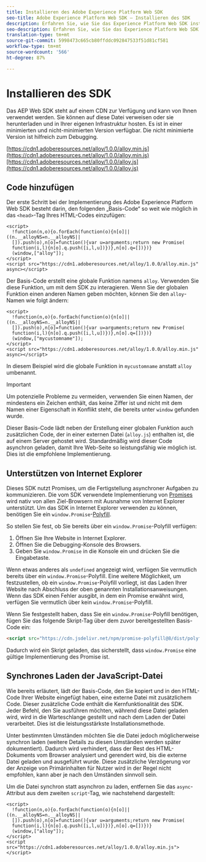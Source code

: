 ```yaml
---
title: Installieren des Adobe Experience Platform Web SDK
seo-title: Adobe Experience Platform Web SDK – Installieren des SDK
description: Erfahren Sie, wie Sie das Experience Platform Web SDK installieren.
seo-description: Erfahren Sie, wie Sie das Experience Platform Web SDK installieren.
translation-type: tm+mt
source-git-commit: 5998473c665cb80ffddc092847533f51d81cf581
workflow-type: tm+mt
source-wordcount: '566'
ht-degree: 87%

---
```



# Installieren des SDK

Das AEP Web SDK steht auf einem CDN zur Verfügung und kann von Ihnen verwendet werden. Sie können auf diese Datei verweisen oder sie herunterladen und in Ihrer eigenen Infrastruktur hosten. Es ist in einer minimierten und nicht-minimierten Version verfügbar. Die nicht minimierte Version ist hilfreich zum Debugging.

[https://cdn1.adoberesources.net/alloy/1.0.0/alloy.min.js](https://cdn1.adoberesources.net/alloy/1.0.0/alloy.min.js)[https://cdn1.adoberesources.net/alloy/1.0.0/alloy.js](https://cdn1.adoberesources.net/alloy/1.0.0/alloy.js)

## Code hinzufügen

Der erste Schritt bei der Implementierung des Adobe Experience Platform Web SDK besteht darin, den folgenden „Basis-Code“ so weit wie möglich in das `<head>`-Tag Ihres HTML-Codes einzufügen:

```markup
<script>
  !function(n,o){o.forEach(function(o){n[o]||((n.__alloyNS=n.__alloyNS||
  []).push(o),n[o]=function(){var u=arguments;return new Promise(
  function(i,l){n[o].q.push([i,l,u])})},n[o].q=[])})}
  (window,["alloy"]);
</script>
<script src="https://cdn1.adoberesources.net/alloy/1.0.0/alloy.min.js" async></script>
```

Der Basis-Code erstellt eine globale Funktion namens `alloy`. Verwenden Sie diese Funktion, um mit dem SDK zu interagieren. Wenn Sie der globalen Funktion einen anderen Namen geben möchten, können Sie den `alloy`-Namen wie folgt ändern:

```markup
<script>
  !function(n,o){o.forEach(function(o){n[o]||((n.__alloyNS=n.__alloyNS||
  []).push(o),n[o]=function(){var u=arguments;return new Promise(
  function(i,l){n[o].q.push([i,l,u])})},n[o].q=[])})}
  (window,["mycustomname"]);
</script>
<script src="https://cdn1.adoberesources.net/alloy/1.0.0/alloy.min.js" async></script>
```

In diesem Beispiel wird die globale Funktion in `mycustomname` anstatt `alloy` umbenannt.

>[!IMPORTANT]
>Um potenzielle Probleme zu vermeiden, verwenden Sie einen Namen, der mindestens ein Zeichen enthält, das keine Ziffer ist und nicht mit dem Namen einer Eigenschaft in Konflikt steht, die bereits unter `window` gefunden wurde.

Dieser Basis-Code lädt neben der Erstellung einer globalen Funktion auch zusätzlichen Code, der in einer externen Datei \(`alloy.js`\) enthalten ist, die auf einem Server gehostet wird. Standardmäßig wird dieser Code asynchron geladen, damit Ihre Web-Seite so leistungsfähig wie möglich ist. Dies ist die empfohlene Implementierung.

## Unterstützen von Internet Explorer

Dieses SDK nutzt Promises, um die Fertigstellung asynchroner Aufgaben zu kommunizieren. Die vom SDK verwendete Implementierung von [Promises](https://developer.mozilla.org/de-DE/docs/Web/JavaScript/Reference/Global_Objects/Promise) wird nativ von allen Ziel-Browsern mit Ausnahme von Internet Explorer unterstützt. Um das SDK in Internet Explorer verwenden zu können, benötigen Sie ein `window.Promise`-[Polyfill](https://remysharp.com/2010/10/08/what-is-a-polyfill).

So stellen Sie fest, ob Sie bereits über ein `window.Promise`-Polyfill verfügen:

1. Öffnen Sie Ihre Website in Internet Explorer.
1. Öffnen Sie die Debugging-Konsole des Browsers.
1. Geben Sie `window.Promise` in die Konsole ein und drücken Sie die Eingabetaste.

Wenn etwas anderes als `undefined` angezeigt wird, verfügen Sie vermutlich bereits über ein `window.Promise`-Polyfill. Eine weitere Möglichkeit, um festzustellen, ob ein `window.Promise`-Polyfill vorliegt, ist das Laden Ihrer Website nach Abschluss der oben genannten Installationsanweisungen. Wenn das SDK einen Fehler ausgibt, in dem ein Promise erwähnt wird, verfügen Sie vermutlich über kein `window.Promise`-Polyfill.

Wenn Sie festgestellt haben, dass Sie ein `window.Promise`-Polyfill benötigen, fügen Sie das folgende Skript-Tag über dem zuvor bereitgestellten Basis-Code ein:

```html
<script src="https://cdn.jsdelivr.net/npm/promise-polyfill@8/dist/polyfill.min.js"></script>
```

Dadurch wird ein Skript geladen, das sicherstellt, dass `window.Promise` eine gültige Implementierung des Promise ist.

## Synchrones Laden der JavaScript-Datei

Wie bereits erläutert, lädt der Basis-Code, den Sie kopiert und in den HTML-Code Ihrer Website eingefügt haben, eine externe Datei mit zusätzlichem Code. Dieser zusätzliche Code enthält die Kernfunktionalität des SDK. Jeder Befehl, den Sie ausführen möchten, während diese Datei geladen wird, wird in die Warteschlange gestellt und nach dem Laden der Datei verarbeitet. Dies ist die leistungsstärkste Installationsmethode.

Unter bestimmten Umständen möchten Sie die Datei jedoch möglicherweise synchron laden \(weitere Details zu diesen Umständen werden später dokumentiert\). Dadurch wird verhindert, dass der Rest des HTML-Dokuments vom Browser analysiert und gerendert wird, bis die externe Datei geladen und ausgeführt wurde. Diese zusätzliche Verzögerung vor der Anzeige von Primärinhalten für Nutzer wird in der Regel nicht empfohlen, kann aber je nach den Umständen sinnvoll sein.

Um die Datei synchron statt asynchron zu laden, entfernen Sie das `async`-Attribut aus dem zweiten `script`-Tag, wie nachstehend dargestellt:

```markup
<script>
  !function(n,o){o.forEach(function(o){n[o]||((n.__alloyNS=n.__alloyNS||
  []).push(o),n[o]=function(){var u=arguments;return new Promise(
  function(i,l){n[o].q.push([i,l,u])})},n[o].q=[])})}
  (window,["alloy"]);
</script>
<script src="https://cdn1.adoberesources.net/alloy/1.0.0/alloy.min.js"></script>
```
